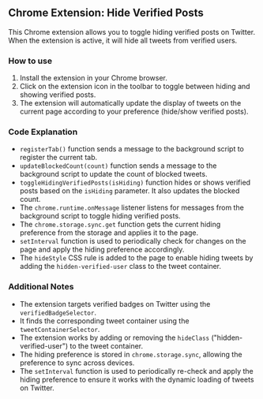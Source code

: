 ## Chrome Extension: Hide Verified Posts

This Chrome extension allows you to toggle hiding verified posts on Twitter. When the extension is active, it will hide all tweets from verified users.

### How to use

1. Install the extension in your Chrome browser.
2. Click on the extension icon in the toolbar to toggle between hiding and showing verified posts.
3. The extension will automatically update the display of tweets on the current page according to your preference (hide/show verified posts).

### Code Explanation

- `registerTab()` function sends a message to the background script to register the current tab.
- `updateBlockedCount(count)` function sends a message to the background script to update the count of blocked tweets.
- `toggleHidingVerifiedPosts(isHiding)` function hides or shows verified posts based on the `isHiding` parameter. It also updates the blocked count.
- The `chrome.runtime.onMessage` listener listens for messages from the background script to toggle hiding verified posts.
- The `chrome.storage.sync.get` function gets the current hiding preference from the storage and applies it to the page.
- `setInterval` function is used to periodically check for changes on the page and apply the hiding preference accordingly.
- The `hideStyle` CSS rule is added to the page to enable hiding tweets by adding the `hidden-verified-user` class to the tweet container.

### Additional Notes

- The extension targets verified badges on Twitter using the `verifiedBadgeSelector`.
- It finds the corresponding tweet container using the `tweetContainerSelector`.
- The extension works by adding or removing the `hideClass` ("hidden-verified-user") to the tweet container.
- The hiding preference is stored in `chrome.storage.sync`, allowing the preference to sync across devices.
- The `setInterval` function is used to periodically re-check and apply the hiding preference to ensure it works with the dynamic loading of tweets on Twitter.
